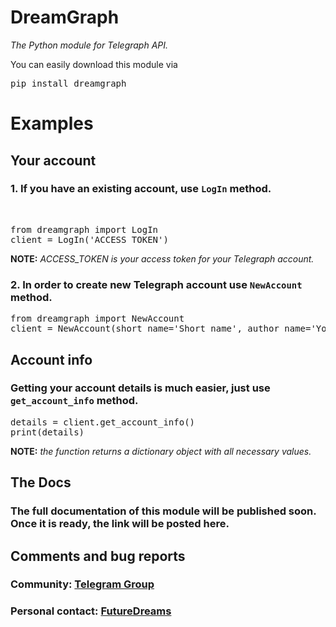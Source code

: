 # DreamGraph
<em>The Python module for Telegraph API.</em>
<p>You can easily download this module via </p>
<pre>
pip install dreamgraph
</pre>
<h1>Examples</h1>

<h2>Your account</h2>
<h3>1. If you have an existing account, use <code>LogIn</code> method.</h3>
<br>
<pre>
from dreamgraph import LogIn
client = LogIn('ACCESS_TOKEN')
</pre>
<b>NOTE:</b>  <i>ACCESS_TOKEN is your access token for your Telegraph account.</i>

<h3>2. In order to create new Telegraph account use <code>NewAccount</code> method.</h3>

<pre>
from dreamgraph import NewAccount
client = NewAccount(short_name='Short_name', author_name='Your_Name', author_url='https://your_address.com')
</pre>

<h2>Account info</h2>
<h3>Getting your account details is much easier, just use <code>get_account_info</code> method.</h3>

<pre>
details = client.get_account_info()
print(details)
</pre>

<b>NOTE:</b> <i>the function returns a dictionary object with all necessary values.</i>

<h2>The Docs</h2>
<h3>The full documentation of this module will be published soon. Once it is ready, the link will be posted here.</h3>

<h2>Comments and bug reports</h2>
<h3>Community: <a href="https://t.me/dreamgraph">Telegram Group</a></h3>
<h3>Personal contact: <a href="https://t.me/futuredreams">FutureDreams</a></h3>
